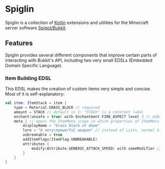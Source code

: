 # Spiglin
Spiglin is a collection of [Kotlin](https://kotlinlang.org/) extensions and utilities 
for the Minecraft server software [Spigot/Bukkit](https://www.spigotmc.org/).

## Features
Spiglin provides several different components that improve certain parts of interacting 
with Bukkit's API, including two very small EDSLs (Embedded Domain Specific Language).

### Item Building EDSL
This EDSL makes the creation of custom items very simple and concise. 
Most of it is self-explanatory:
```kotlin
val item: ItemStack = item {
    type = Material.GRASS_BLOCK // required
    amount = STACK // default is 1; "STACK" is a constant (=64)
    enchant(unsafe = true) with Enchantment.FIRE_ASPECT level 3 // adds fire aspect 3 as an enchantment
    meta { // opens the ItemMeta scope in which properties of ItemMeta can be configured
        displayName = "Grass block of doom"
        lore = "A very\npowerful weapon" // instead of Lists, normal Strings with new lines are used for lore
        unbreakable = true
        addItemFlags(ItemFlag.UNBREAKABLE)
        attributes {
            modify(Attribute.GENERIC_ATTACK_SPEED) with someModifier // both single modifiers and Lists of modifiers work here
        }   
    }   
}
```

